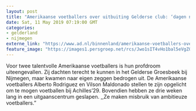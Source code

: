 ```yaml
---
layout: post
title: "Amerikaanse voetballers over uitbuiting Gelderse club: ‘dagen niet gedoucht, duizenden euro's kwijt’"
date: Sat, 11 May 2019 07:19:00 GMT
categories: 
- gelderland 
- nijmegen 
externe_link: "https://www.ad.nl/binnenland/amerikaanse-voetballers-over-uitbuiting-gelderse-club-dagen-niet-gedoucht-duizenden-euro-s-kwijt~a14003f0/"
feature_image: "https://images1.persgroep.net/rcs/Jwo1sIT4vHo1bal5eVgZOQgwD1M/diocontent/116914218/_fitwidth/400/?appId=21791a8992982cd8da851550a453bd7f&quality=0.7"
---
```


Voor twee talentvolle Amerikaanse voetballers is hun profdroom uiteengevallen. Zij dachten terecht te kunnen in het Gelderse Groesbeek bij Nijmegen, maar kwamen naar eigen zeggen bedrogen uit. De Amerikaanse voetballers Alberto Rodriguez en Vilson Maldonado stellen te zijn opgelicht om te mogen voetballen bij Achilles’29. Bovendien hebben ze drie weken lang in een uitgaanscentrum geslapen. ,,Ze maken misbruik van ambitieuze voetballers.”
